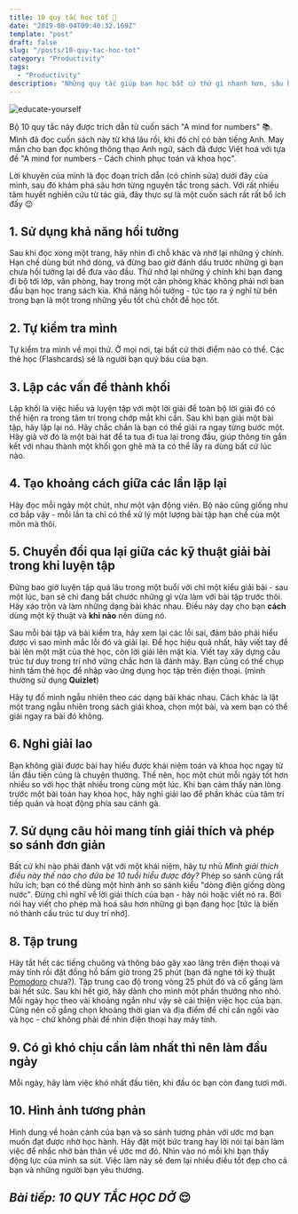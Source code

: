 ```yaml
---
title: 10 quy tắc học tốt 📖
date: "2019-08-04T09:40:32.169Z"
template: "post"
draft: false
slug: "/posts/10-quy-tac-hoc-tot"
category: "Productivity"
tags:
  - "Productivity"
description: "Những quy tắc giúp bạn học bất cứ thứ gì nhanh hơn, sâu hơn và nhớ lâu hơn"
---
```


![educate-yourself](/media/productivity/educate-yourself.jpg)

Bộ 10 quy tắc này được trích dẫn từ cuốn sách "A mind for numbers" 📚. Mình đã đọc cuốn sách này từ khá lâu rồi, khi đó chỉ có bản tiếng Anh. May mắn cho bạn đọc không thông thạo Anh ngữ, sách đã được Việt hoá với tựa đề "A mind for numbers - Cách chinh phục toán và khoa học".

Lời khuyên của mình là đọc đoạn trích dẫn (có chỉnh sửa) dưới đây của mình, sau đó khám phá sâu hơn từng nguyên tắc trong sách. Với rất nhiều tâm huyết nghiên cứu từ tác giả, đây thực sự là một cuốn sách rất rất bổ ích đấy 😉


## 1. Sử dụng khả năng hồi tưởng

Sau khi đọc xong một trang, hãy nhìn đi chỗ khác và nhớ lại những ý chính. Hạn chế dùng bút nhớ dòng, và đừng bao giờ đánh dấu trước những gì bạn chưa hồi tưởng lại để đưa vào đầu. Thử nhớ lại những ý chính khi bạn đang đi bộ tới lớp, văn phòng, hay trong một căn phòng khác không phải nơi ban đầu bạn học trang sách kia. Khả năng hồi tưởng - tức tạo ra ý nghĩ từ bên trong bạn là một trong những yếu tốt chủ chốt để học tốt.

## 2. Tự kiểm tra mình

Tự kiểm tra mình về mọi thứ. Ở mọi nơi, tại bất cứ thời điểm nào có thể. Các thẻ học (Flashcards) sẽ là người bạn quý báu của bạn.

## 3. Lập các vấn đề thành khối

Lập khối là việc hiểu và luyện tập với một lời giải để toàn bộ lời giải đó có thể hiện ra trong tâm trí trong chớp mắt khi cần. Sau khi bạn giải một bài tập, hãy lặp lại nó. Hãy chắc chắn là bạn có thể giải ra ngay từng bước một. Hãy giả vờ đó là một bài hát để ta tua đi tua lại trong đầu, giúp thông tin gắn kết với nhau thành một khối gọn ghẽ mà ta có thể lấy ra dùng bất cứ lúc nào.

## 4. Tạo khoảng cách giữa các lần lặp lại

Hãy đọc mỗi ngày một chút, như một vận động viên. Bộ não cũng giống như cơ bắp vậy - mỗi lần ta chỉ có thể xử lý một lượng bài tập hạn chế của một môn mà thôi.

## 5. Chuyển đổi qua lại giữa các kỹ thuật giải bài trong khi luyện tập

Đừng bao giờ luyện tập quá lâu trong một buổi với chỉ một kiểu giải bài - sau một lúc, bạn sẽ chỉ đang bắt chước những gì vừa làm với bài tập trước thôi. Hãy xáo trộn và làm những dạng bài khác nhau. Điều này dạy cho bạn **cách** dùng một kỹ thuật và **khi nào** nên dùng nó.

Sau mỗi bài tập và bài kiểm tra, hãy xem lại các lỗi sai, đảm bảo phải hiểu được vì sao mình mắc lỗi đó và giải lại. Để học hiệu quả nhất, hãy viết tay đề bài lên một mặt của thẻ học, còn lời giải lên mặt kia. Viết tay xây dựng cấu trúc tư duy trong trí nhớ vững chắc hơn là đánh máy. Bạn cũng có thể chụp hình tấm thẻ học để nhập vào ứng dụng học tập trên điện thoại. (mình thường sử dụng **Quizlet**)

Hãy tự đố mình ngẫu nhiên theo các dạng bài khác nhau. Cách khác là lật một trang ngẫu nhiên trong sách giái khoa, chọn một bài, và xem bạn có thể giải ngay ra bài đó không.

## 6. Nghỉ giải lao

Bạn không giải được bài hay hiểu được khái niệm toán và khoa học ngay từ lần đầu tiên cũng là chuyện thường. Thế nên, học một chút mỗi ngày tốt hơn nhiều so với học thật nhiều trong cùng một lúc. Khi bạn cảm thấy nản lòng trước một bài toán hay khoa học, hãy nghỉ giải lao để phần khác của tâm trí tiếp quản và hoạt động phía sau cánh gà.

## 7. Sử dụng câu hỏi mang tính giải thích và phép so sánh đơn giản

Bất cứ khi nào phải đánh vật với một khái niệm, hãy tự nhủ *Mình giải thích điều này thế nào cho đứa bé 10 tuổi hiểu được đây?* Phép so sánh cũng rất hữu ích; bạn có thể dùng một hình ảnh so sánh kiểu "dòng điện giống dòng nước". Đừng chỉ nghĩ về lời giải thích của bạn - hãy nói hoặc viết nó ra. Bởi nói hay viết cho phép mã hoá sâu hơn những gì bạn đang học [tức là biến nó thành cấu trúc tư duy trí nhớ].

## 8. Tập trung

Hãy tắt hết các tiếng chuông và thông báo gây xao lãng trên điện thoại và máy tính rồi đặt đồng hồ bấm giờ trong 25 phút (bạn đã nghe tới kỹ thuật [Pomodoro](https://vi.wikipedia.org/wiki/Pomodoro) chưa?). Tập trung cao độ trong vòng 25 phút đó và cố gắng làm bài hết sức. Sau khi hết giờ, hãy dành cho mình một phần thưởng nho nhỏ. Mỗi ngày học theo vài khoảng ngắn như vậy sẽ cải thiện việc học của bạn. Cũng nên cố gắng chọn khoảng thời gian và địa điểm để chỉ cần ngồi vào và học - chứ không phải để nhìn điện thoại hay máy tính.

## 9. Có gì khó chịu cần làm nhất thì nên làm đầu ngày

Mỗi ngày, hãy làm việc khó nhất đầu tiên, khi đầu óc bạn còn đang tươi mới.

## 10. Hình ảnh tương phản

Hình dung về hoàn cảnh của bạn và so sánh tương phản với ước mơ bạn muốn đạt được nhờ học hành. Hãy đặt một bức trang hay lời nói tại bàn làm việc để nhắc nhở bản thân về ước mơ đó. Nhìn vào nó mỗi khi bạn thấy động lực của mình sa sút. Việc làm này sẽ đem lại nhiều điều tốt đẹp cho cả bạn và những người bạn yêu thương.

*Bài tiếp: 10 QUY TẮC HỌC DỞ* 😌
--




